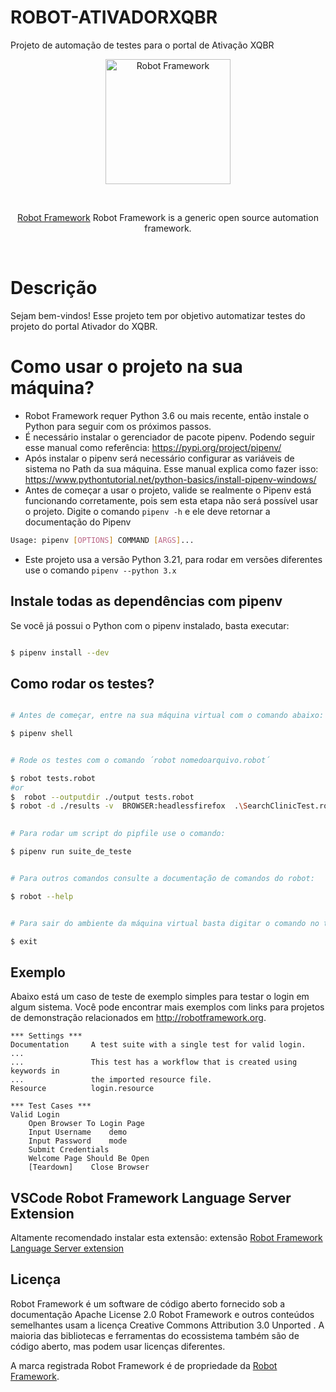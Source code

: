 # ROBOT-ATIVADORXQBR
Projeto de automação de testes para o portal de Ativação XQBR



<div  align="center">
  <p>
    <a  href="https://robotframework.org/"  target="blank"><img  src="https://aws1.discourse-cdn.com/standard21/uploads/robotframework1/original/1X/702e61576ed30f6975fd86c11bd2a46402311868.png"  width="200"  alt="Robot Framework" /></a>
  </p>
  <br>
  <p>
    <a  href="https://robotframework.org/"  target="_blank">Robot Framework</a> Robot Framework is a generic open source automation framework.
  </p>
  <br>
</div>



#  Descrição

Sejam bem-vindos! Esse projeto tem por objetivo automatizar testes do projeto do portal Ativador do XQBR.

  
# Como usar o projeto na sua máquina?


* Robot Framework requer Python 3.6 ou mais recente, então instale o Python para seguir com os próximos passos.
* É necessário instalar o gerenciador de pacote pipenv. Podendo seguir esse manual como referência: https://pypi.org/project/pipenv/
* Após instalar o pipenv será necessário configurar as variáveis de sistema no Path da sua máquina. Esse manual explica como fazer isso: https://www.pythontutorial.net/python-basics/install-pipenv-windows/
* Antes de começar a usar o projeto, valide se realmente o Pipenv está funcionando corretamente, pois sem esta etapa não será possível usar o projeto. Digite o comando `pipenv -h` e ele deve retornar a documentação do Pipenv
```bash
Usage: pipenv [OPTIONS] COMMAND [ARGS]...
```
* Este projeto usa a versão Python 3.21, para rodar em versões diferentes use o comando `pipenv --python 3.x`



##  Instale todas as dependências com pipenv


Se você já possui o Python com o pipenv instalado, basta executar:
  

```bash

$ pipenv install --dev

```



##  Como rodar os testes?


```bash

# Antes de começar, entre na sua máquina virtual com o comando abaixo:

$ pipenv shell


# Rode os testes com o comando ´robot nomedoarquivo.robot´

$ robot tests.robot
#or
$  robot --outputdir ./output tests.robot
$ robot -d ./results -v  BROWSER:headlessfirefox  .\SearchClinicTest.robot

  
# Para rodar um script do pipfile use o comando:

$ pipenv run suite_de_teste


# Para outros comandos consulte a documentação de comandos do robot:

$ robot --help


# Para sair do ambiente da máquina virtual basta digitar o comando no terminal:

$ exit
```

## Exemplo

Abaixo está um caso de teste de exemplo simples para testar o login em algum sistema. Você pode encontrar mais exemplos com links para projetos de demonstração relacionados em http://robotframework.org.

```robot
*** Settings ***
Documentation     A test suite with a single test for valid login.
...
...               This test has a workflow that is created using keywords in
...               the imported resource file.
Resource          login.resource

*** Test Cases ***
Valid Login
    Open Browser To Login Page
    Input Username    demo
    Input Password    mode
    Submit Credentials
    Welcome Page Should Be Open
    [Teardown]    Close Browser

```

## VSCode Robot Framework Language Server Extension
Altamente recomendado instalar esta extensão: extensão
[Robot Framework Language Server extension](https://marketplace.visualstudio.com/items?itemName=robocorp.robotframework-lsp)



##  Licença

Robot Framework é um software de código aberto fornecido sob a documentação Apache License 2.0 Robot Framework e outros conteúdos semelhantes usam a licença Creative Commons Attribution 3.0 Unported . A maioria das bibliotecas e ferramentas do ecossistema também são de código aberto, mas podem usar licenças diferentes.

A marca registrada Robot Framework é de propriedade da [Robot Framework](https://robotframework.org/).
